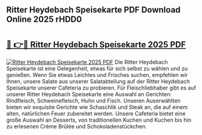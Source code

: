 ## Ritter Heydebach Speisekarte PDF Download Online 2025 rHDD0

# <h2><a href="http://gc8etnj.nevu.top/?p=Ritter+Heydebach+Speisekarte">🔗 👉🔴 Ritter Heydebach Speisekarte 2025 PDF</a></h2>

[![Ritter Heydebach Speisekarte 2025 PDF](https://i.imgur.com/dBaPXMq.png)](http://gc8etnj.nevu.top/?p=Ritter+Heydebach+Speisekarte)
Die Ritter Heydebach Speisekarte ist eine Gelegenheit, etwas für sich selbst zu wählen und zu genießen. Wenn Sie etwas Leichtes und Frisches suchen, empfehlen wir Ihnen, unsere Salate aus unserer Salatabteilung auf der Ritter Heydebach Speisekarte unserer Cafeteria zu probieren. Für Fleischliebhaber gibt es auf unserer Ritter Heydebach Speisekarte eine Auswahl an Gerichten: Rindfleisch, Schweinefleisch, Huhn und Fisch. Unseren Auserwählten bieten wir exquisite Gerichte wie Schaschlik und Steak an, die auf einem alten, natürlichen Feuer zubereitet werden. Unsere Cafeteria bietet eine große Auswahl an Desserts, von traditionellen Kuchen und Kuchen bis hin zu erlesenen Crème Brûlée und Schokoladenstückchen.
